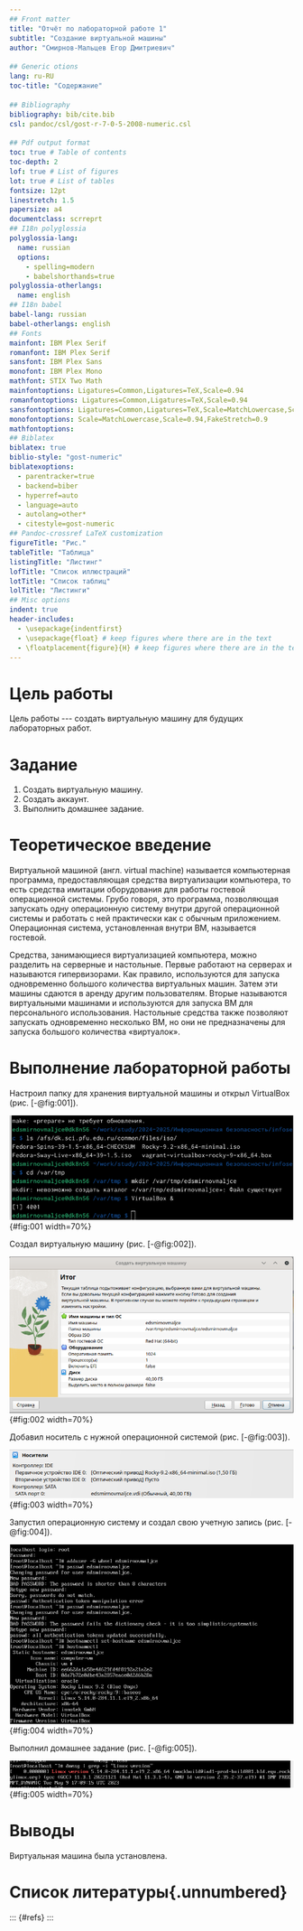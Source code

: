 ```yaml
---
## Front matter
title: "Отчёт по лабораторной работе 1"
subtitle: "Создание виртуальной машины"
author: "Смирнов-Мальцев Егор Дмитриевич"

## Generic otions
lang: ru-RU
toc-title: "Содержание"

## Bibliography
bibliography: bib/cite.bib
csl: pandoc/csl/gost-r-7-0-5-2008-numeric.csl

## Pdf output format
toc: true # Table of contents
toc-depth: 2
lof: true # List of figures
lot: true # List of tables
fontsize: 12pt
linestretch: 1.5
papersize: a4
documentclass: scrreprt
## I18n polyglossia
polyglossia-lang:
  name: russian
  options:
	- spelling=modern
	- babelshorthands=true
polyglossia-otherlangs:
  name: english
## I18n babel
babel-lang: russian
babel-otherlangs: english
## Fonts
mainfont: IBM Plex Serif
romanfont: IBM Plex Serif
sansfont: IBM Plex Sans
monofont: IBM Plex Mono
mathfont: STIX Two Math
mainfontoptions: Ligatures=Common,Ligatures=TeX,Scale=0.94
romanfontoptions: Ligatures=Common,Ligatures=TeX,Scale=0.94
sansfontoptions: Ligatures=Common,Ligatures=TeX,Scale=MatchLowercase,Scale=0.94
monofontoptions: Scale=MatchLowercase,Scale=0.94,FakeStretch=0.9
mathfontoptions:
## Biblatex
biblatex: true
biblio-style: "gost-numeric"
biblatexoptions:
  - parentracker=true
  - backend=biber
  - hyperref=auto
  - language=auto
  - autolang=other*
  - citestyle=gost-numeric
## Pandoc-crossref LaTeX customization
figureTitle: "Рис."
tableTitle: "Таблица"
listingTitle: "Листинг"
lofTitle: "Список иллюстраций"
lotTitle: "Список таблиц"
lolTitle: "Листинги"
## Misc options
indent: true
header-includes:
  - \usepackage{indentfirst}
  - \usepackage{float} # keep figures where there are in the text
  - \floatplacement{figure}{H} # keep figures where there are in the text
---
```


# Цель работы

Цель работы --- создать виртуальную машину для будущих лабораторных работ.

# Задание

1. Создать виртуальную машину.
2. Создать аккаунт.
3. Выполнить домашнее задание.

# Теоретическое введение

 Виртуальной машиной (англ. virtual machine) называется компьютерная программа, предоставляющая средства виртуализации компьютера, то есть средства имитации оборудования для работы гостевой операционной системы. Грубо говоря, это программа, позволяющая запускать одну операционную систему внутри другой операционной системы и работать с ней практически как с обычным приложением. Операционная система, установленная внутри ВМ, называется гостевой.

Средства, занимающиеся виртуализацией компьютера, можно разделить на серверные и настольные. Первые работают на серверах и называются гипервизорами. Как правило, используются для запуска одновременно большого количества виртуальных машин. Затем эти машины сдаются в аренду другим пользователям. Вторые называются виртуальными машинами и используются для запуска ВМ для персонального использования. Настольные средства также позволяют запускать одновременно несколько ВМ, но они не предназначены для запуска большого количества «виртуалок». 

# Выполнение лабораторной работы

Настроил папку для хранения виртуальной машины и открыл VirtualBox (рис. [-@fig:001]).

![Настройка VirtualBox](image/1.png){#fig:001 width=70%}

Создал виртуальную машину (рис. [-@fig:002]).

![Настройки виртуальной машины](image/2.png){#fig:002 width=70%}

Добавил носитель с нужной операционной системой (рис. [-@fig:003]).

![Подключенные носители](image/3.png){#fig:003 width=70%}

Запустил операционную систему и создал свою учетную запись (рис. [-@fig:004]).

![Создание учетной записи](image/4.png){#fig:004 width=70%}

Выполнил домашнее задание (рис. [-@fig:005]).

![Установленная операционная система](image/5.png){#fig:005 width=70%}

# Выводы

Виртуальная машина была установлена.

# Список литературы{.unnumbered}

::: {#refs}
:::
